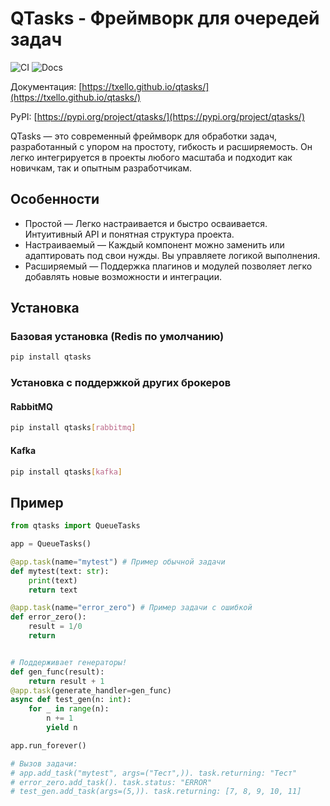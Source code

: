 # QTasks - Фреймворк для очередей задач

![CI](https://github.com/txello/qtasks/actions/workflows/ci.yml/badge.svg)
![Docs](https://github.com/txello/qtasks/actions/workflows/docs.yml/badge.svg)

Документация: [https://txello.github.io/qtasks/](https://txello.github.io/qtasks/)

PyPI: [https://pypi.org/project/qtasks/](https://pypi.org/project/qtasks/)

QTasks — это современный фреймворк для обработки задач, разработанный с упором на простоту, гибкость и расширяемость. Он легко интегрируется в проекты любого масштаба и подходит как новичкам, так и опытным разработчикам.

## Особенности

* Простой — Легко настраивается и быстро осваивается. Интуитивный API и понятная структура проекта.
* Настраиваемый — Каждый компонент можно заменить или адаптировать под свои нужды. Вы управляете логикой выполнения.
* Расширяемый — Поддержка плагинов и модулей позволяет легко добавлять новые возможности и интеграции.

## Установка

### Базовая установка (Redis по умолчанию)

```bash
pip install qtasks
```

### Установка с поддержкой других брокеров

#### RabbitMQ

```bash
pip install qtasks[rabbitmq]
```

#### Kafka

```bash
pip install qtasks[kafka]
```

## Пример

```py
from qtasks import QueueTasks

app = QueueTasks()

@app.task(name="mytest") # Пример обычной задачи
def mytest(text: str):
    print(text)
    return text

@app.task(name="error_zero") # Пример задачи с ошибкой
def error_zero():
    result = 1/0
    return


# Поддерживает генераторы!
def gen_func(result):
    return result + 1
@app.task(generate_handler=gen_func)
async def test_gen(n: int):
    for _ in range(n):
        n += 1
        yield n

app.run_forever()

# Вызов задачи:
# app.add_task("mytest", args=("Тест",)). task.returning: "Тест"
# error_zero.add_task(). task.status: "ERROR"
# test_gen.add_task(args=(5,)). task.returning: [7, 8, 9, 10, 11]
```
